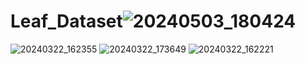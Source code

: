 # Leaf_Dataset![20240503_180424](https://github.com/user-attachments/assets/7bfc02f4-2b65-4713-8096-5991cbbde67d)
![20240322_162355](https://github.com/user-attachments/assets/77409ee1-1946-49e3-be53-62a0b9bf2c46)
![20240322_173649](https://github.com/user-attachments/assets/19c13a9c-838d-47fc-be7b-7579842f417d)
![20240322_162221](https://github.com/user-attachments/assets/f8fcfa1d-0402-4b06-85d1-835e13d92cf6)

